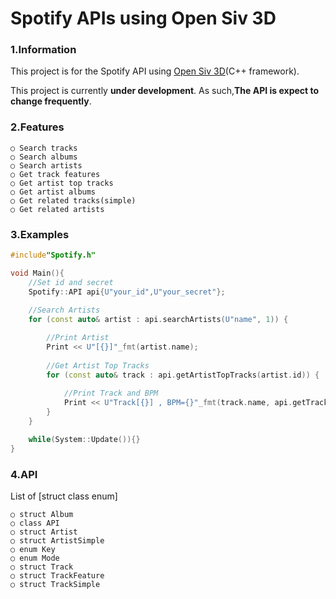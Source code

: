 # Spotify APIs using Open Siv 3D

### 1.Information
This project is for the Spotify API using [Open Siv 3D](https://github.com/Siv3D/OpenSiv3D)(C++ framework).

This project is currently **under development**. As such,**The API is expect to change frequently**.

### 2.Features
    ○ Search tracks
    ○ Search albums
    ○ Search artists
    ○ Get track features
    ○ Get artist top tracks
    ○ Get artist albums
    ○ Get related tracks(simple)
    ○ Get related artists


### 3.Examples
```C++
#include"Spotify.h"

void Main(){
    //Set id and secret
    Spotify::API api{U"your_id",U"your_secret"};
    
    //Search Artists
    for (const auto& artist : api.searchArtists(U"name", 1)) {

        //Print Artist
		Print << U"[{}]"_fmt(artist.name);
		
        //Get Artist Top Tracks
        for (const auto& track : api.getArtistTopTracks(artist.id)) {
			
            //Print Track and BPM
            Print << U"Track[{}] , BPM={}"_fmt(track.name, api.getTracksFeatures(track.id).tempo);
		}
	}

    while(System::Update()){}
}

```

### 4.API
List of [struct class enum]

    ○ struct Album
    ○ class API
    ○ struct Artist
    ○ struct ArtistSimple
    ○ enum Key
    ○ enum Mode
    ○ struct Track
    ○ struct TrackFeature
    ○ struct TrackSimple